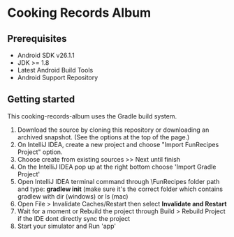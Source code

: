 # Cooking Records Album


Prerequisites
--------------

- Android SDK v26.1.1
- JDK >= 1.8
- Latest Android Build Tools
- Android Support Repository

Getting started
---------------

This cooking-records-album uses the Gradle build system.

1. Download the source by cloning this repository or downloading an archived snapshot. 
   (See the options at the top of the page.)
2. On IntelliJ IDEA, create a new project and choose "Import FunRecipes Project" option.
3. Choose create from existing sources >> Next until finish
4. On the IntelliJ IDEA pop up at the right bottom choose 'Import Gradle Project'
5. Open IntelliJ IDEA terminal command through \FunRecipes folder path and type: **gradlew init**
   (make sure it's the correct folder which contains gradlew with dir (windows) or ls (mac)
6. Open File > Invalidate Caches/Restart then select **Invalidate and Restart**
7. Wait for a moment or Rebuild the project through Build > Rebuild Project if the IDE dont directly sync the project
8. Start your simulator and Run 'app'
